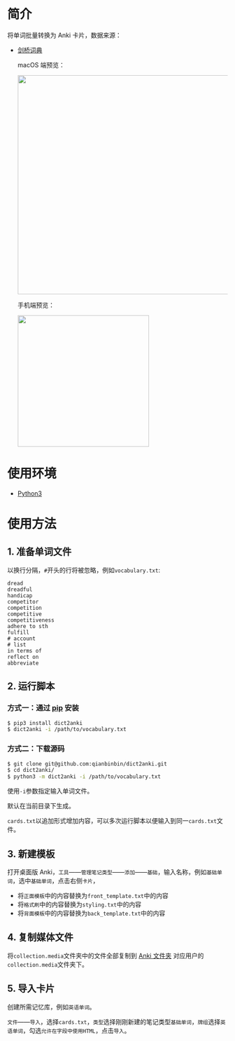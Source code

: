 # 简介

将单词批量转换为 Anki 卡片，数据来源：

- [剑桥词典](https://dictionary.cambridge.org/zhs/%E8%AF%8D%E5%85%B8/%E8%8B%B1%E8%AF%AD-%E6%B1%89%E8%AF%AD-%E7%AE%80%E4%BD%93/)

  macOS 端预览：

   <img src="https://raw.githubusercontent.com/qianbinbin/dict2anki/master/images/mac-preview.png" width = "500" align=center />

  手机端预览：

   <img src="https://raw.githubusercontent.com/qianbinbin/dict2anki/master/images/mobile-preview.png" width = "300" align=center />

# 使用环境

- [Python3](https://www.python.org/)

# 使用方法

## 1. 准备单词文件

以换行分隔，`#`开头的行将被忽略，例如`vocabulary.txt`:

```
dread
dreadful
handicap
competitor
competition
competitive
competitiveness
adhere to sth
fulfill
# account
# list
in terms of
reflect on
abbreviate
```

## 2. 运行脚本

### 方式一：通过 [pip](https://pip.pypa.io/en/stable/installing/) 安装

```sh
$ pip3 install dict2anki
$ dict2anki -i /path/to/vocabulary.txt
```

### 方式二：下载源码

```sh
$ git clone git@github.com:qianbinbin/dict2anki.git
$ cd dict2anki/
$ python3 -m dict2anki -i /path/to/vocabulary.txt
```

使用`-i`参数指定输入单词文件。

默认在当前目录下生成。

`cards.txt`以追加形式增加内容，可以多次运行脚本以便输入到同一`cards.txt`文件。

## 3. 新建模板

打开桌面版 Anki，`工具`——`管理笔记类型`——`添加`——`基础`，输入名称，例如`基础单词`，选中`基础单词`，点击右侧`卡片`，

- 将`正面模板`中的内容替换为`front_template.txt`中的内容
- 将`格式刷`中的内容替换为`styling.txt`中的内容
- 将`背面模板`中的内容替换为`back_template.txt`中的内容

## 4. 复制媒体文件

将`collection.media`文件夹中的文件全部复制到 [Anki 文件夹](https://apps.ankiweb.net/docs/manual.html#file-locations) 对应用户的`collection.media`文件夹下。

## 5. 导入卡片

创建所需记忆库，例如`英语单词`。

`文件`——`导入`，选择`cards.txt`，`类型`选择刚刚新建的笔记类型`基础单词`，`牌组`选择`英语单词`，勾选`允许在字段中使用HTML`，点击`导入`。
